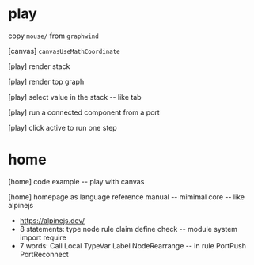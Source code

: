 # play

copy `mouse/` from `graphwind`

[canvas] `canvasUseMathCoordinate`

[play] render stack

[play] render top graph

[play] select value in the stack -- like tab

[play] run a connected component from a port

[play] click active to run one step

# home

[home] code example -- play with canvas

[home] homepage as language reference manual -- mimimal core -- like alpinejs

- https://alpinejs.dev/
- 8 statements: type node rule claim define check -- module system import require
- 7 words: Call Local TypeVar Label NodeRearrange -- in rule PortPush PortReconnect
